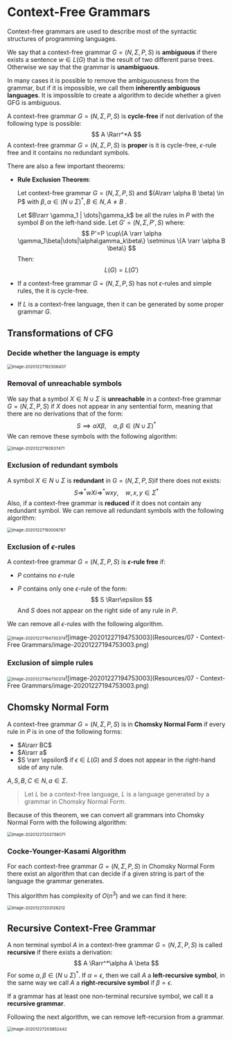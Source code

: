 # Context-Free Grammars

Context-free grammars are used to describe most of the syntactic structures of programming languages.

We say that a context-free grammar $G = (N,\Sigma,P,S)$ is **ambiguous** if there exists a sentence $w \in L(G)$ that is the result of two different parse trees. Otherwise we say that the grammar is **unambiguous**.

In many cases it is possible to remove the ambiguousness from the grammar, but if it is impossible, we call them **inherently ambiguous languages**. It is impossible to create a algorithm to decide whether a given GFG is ambiguous.

A context-free grammar $G = (N,\Sigma,P,S)$ is **cycle-free** if not derivation of the following type is possible:
$$
A \Rarr^*A
$$
A context-free grammar $G = (N,\Sigma,P,S)$ is **proper** is it is cycle-free, $\epsilon$-rule free and it contains no redundant symbols.

There are also a few important theorems:

- **Rule Exclusion Theorem**:

  Let context-free grammar $G = (N,\Sigma,P,S)$  and $(A\rarr \alpha B \beta) \in P$ with $\beta,\alpha \in (N\cup\Sigma)^*$$, B \in N, A \neq B$ .

  Let $B\rarr \gamma_1 | \dots|\gamma_k$ be all the rules in $P$ with the symbol $B$ on the left-hand side. Let $G'=(N,\Sigma,P',S)$ where:
  $$
  P'=P \cup\{A \rarr \alpha \gamma_1\beta|\dots|\alpha\gamma_k\beta\} \setminus \{A \rarr \alpha B \beta\}
  $$
  Then:
  $$
  L(G) = L(G')
  $$

- If a context-free grammar $G = (N,\Sigma,P,S)$  has not $\epsilon$-rules and simple rules, the it is cycle-free.

- If $L$ is a context-free language, then it can be generated by some proper grammar $G$.

## Transformations of CFG

### Decide whether the language is empty

<img src="Resources/07 - Context-Free Grammars/image-20201227192306407.png" alt="image-20201227192306407" style="zoom:67%;" />

### Removal of unreachable symbols

We say that a symbol $X \in N \cup \Sigma$ is **unreachable** in a context-free grammar $G = (N,\Sigma,P,S)$ if $X$ does not appear in any sentential form, meaning that there are no derivations that of the form:
$$
S \implies\alpha X\beta,~~~~ \alpha,\beta \in (N\cup \Sigma)^*
$$
We can remove these symbols with the following algorithm:

<img src="Resources/07 - Context-Free Grammars/image-20201227192637471.png" alt="image-20201227192637471" style="zoom:67%;" />

### Exclusion of redundant symbols

A symbol $X\in N\cup \Sigma$ is **redundant** in $G = (N,\Sigma,P,S)$if there does not exists:
$$
S \Rightarrow^* wXi \Rightarrow^*wxy,~~~~ w,x,y \in \Sigma^* 
$$
Also, if a context-free grammar is **reduced** if it does not contain any redundant symbol. We can remove all redundant symbols with the following algorithm:

<img src="Resources/07 - Context-Free Grammars/image-20201227193006787.png" alt="image-20201227193006787" style="zoom:67%;" />

### Exclusion of $\epsilon$-rules

A context-free grammar $G = (N,\Sigma,P,S)$ is **$\epsilon$-rule free** if:

- $P$ contains no $\epsilon$-rule

- $P$ contains only one $\epsilon$-rule of the form:
  $$
  S \Rarr\epsilon
  $$
  And $S$ does not appear on the right side of any rule in $P$.

We can remove all $\epsilon$-rules with the following algorithm.

<img src="Resources/07 - Context-Free Grammars/image-20201227194730374.png" alt="image-20201227194730374" style="zoom:67%;" />![image-20201227194753003](Resources/07 - Context-Free Grammars/image-20201227194753003.png)

### Exclusion of simple rules

<img src="Resources/07 - Context-Free Grammars/image-20201227194730374.png" alt="image-20201227194730374" style="zoom:67%;" />![image-20201227194753003](Resources/07 - Context-Free Grammars/image-20201227194753003.png)

## Chomsky Normal Form

A context-free grammar $G = (N,\Sigma,P,S)$  is in **Chomsky Normal Form** if every rule in $P$ is in one of the following forms:

- $A\rarr BC$
- $A\rarr a$
- $S \rarr \epsilon$ if $\epsilon \in L(G)$ and $S$ does not appear in the right-hand side of any rule. 

$A,S,B,C \in N, a \in \Sigma$.

> Let $L$ be a context-free language, $L$ is a language generated by a grammar in Chomsky Normal Form.

Because of this theorem, we can convert all grammars into Chomsky Normal Form with the following algorithm:

<img src="Resources/07 - Context-Free Grammars/image-20201227202758071.png" alt="image-20201227202758071" style="zoom:67%;" />

### Cocke-Younger-Kasami Algorithm

For each context-free grammar $G = (N,\Sigma,P,S)$ in Chomsky Normal Form there exist an algorithm that can decide if a given string is part of the language the grammar generates. 

This algorithm has complexity of $O(n^3)$ and we can find it here:

<img src="Resources/07 - Context-Free Grammars/image-20201227203126212.png" alt="image-20201227203126212" style="zoom:67%;" />

## Recursive Context-Free Grammar

A non terminal symbol $A$ in a context-free grammar $G = (N,\Sigma,P,S)$ is called **recursive** if there exists a derivation:
$$
A \Rarr^*\alpha A \beta
$$
For some $\alpha,\beta \in (N\cup\Sigma)^*$. If $\alpha = \epsilon$, then we call $A$ a **left-recursive symbol**, in the same way we call $A$ a **right-recursive symbol** if $\beta = \epsilon$.

If a grammar has at least one non-terminal recursive symbol, we call it a **recursive grammar**. 

Following the next algorithm, we can remove left-recursion from a grammar.

<img src="Resources/07 - Context-Free Grammars/image-20201227203852442.png" alt="image-20201227203852442" style="zoom:67%;" />  